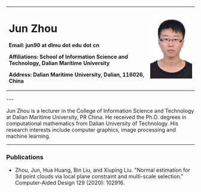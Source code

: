 </div>
  <table border="0">
    <tr>
      <td width="75%">
        <h1>Jun Zhou</h1>
        <p><b>Email: jun90 at dlmu dot edu dot cn</b></p>
        <p><b>Affiliations: School of Information Science and Technology, Dalian Maritime University </b></p>
        <p><b>Address: Dalian Maritime University, Dalian, 116026, China </b></p>
        <p><b>  </b></p>
      </td>
      <td width="25%">
        <img src="./photo1.jpg" width="100%">
      </td>
    </tr>
  </table>
</div>
---

Jun Zhou is a lecturer in the College of Information Science and Technology at Dalian Maritime University, PR China. He  received the Ph.D. degrees in computational mathematics from Dalian University of Technology. His research interests include computer graphics, image processing and machine learning.

---

### Publications

*   Zhou, Jun, Hua Huang, Bin Liu, and Xiuping Liu. "Normal estimation for 3d point clouds via local plane constraint and multi-scale selection." Computer-Aided Design 129 (2020): 102916.

